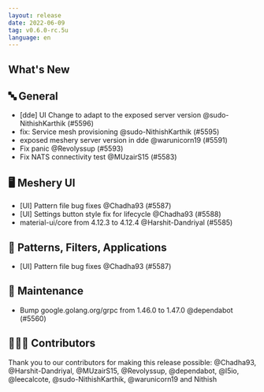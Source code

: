 ```yaml
---
layout: release
date: 2022-06-09
tag: v0.6.0-rc.5u
language: en
---
```


## What's New

## 🔤 General

- [dde] UI Change to adapt to the exposed server version @sudo-NithishKarthik (#5596)
- fix: Service mesh provisioning @sudo-NithishKarthik (#5595)
- exposed meshery server version in dde @warunicorn19 (#5591)
- Fix panic @Revolyssup (#5593)
- Fix NATS connectivity test @MUzairS15 (#5583)

## 🖥 Meshery UI

- [UI] Pattern file bug fixes @Chadha93 (#5587)
- [UI] Settings button style fix for lifecycle @Chadha93 (#5588)
- material-ui/core from 4.12.3 to 4.12.4 @Harshit-Dandriyal (#5585)

## 🔋 Patterns, Filters, Applications

- [UI] Pattern file bug fixes @Chadha93 (#5587)

## 🧰 Maintenance

- Bump google.golang.org/grpc from 1.46.0 to 1.47.0 @dependabot (#5560)

## 👨🏽‍💻 Contributors

Thank you to our contributors for making this release possible:
@Chadha93, @Harshit-Dandriyal, @MUzairS15, @Revolyssup, @dependabot, @l5io, @leecalcote, @sudo-NithishKarthik, @warunicorn19 and Nithish
